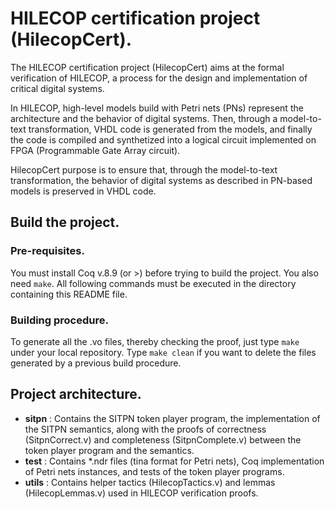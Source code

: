 # HILECOP certification project (HilecopCert).

The HILECOP certification project (HilecopCert) aims at the
formal verification of HILECOP, a process for the design and
implementation of critical digital systems.

In HILECOP, high-level models build with Petri nets (PNs) represent
the architecture and the behavior of digital systems.
Then, through a model-to-text transformation, VHDL code is generated 
from the models, and finally the code is compiled and synthetized
into a logical circuit implemented on FPGA (Programmable Gate Array circuit).

HilecopCert purpose is to ensure that, through the model-to-text
transformation, the behavior of digital systems as described in 
PN-based models is preserved in VHDL code.

## Build the project.

### Pre-requisites.

You must install Coq v.8.9 (or >) before trying to build the project.
You also need `make`. 
All following commands must be executed in the directory containing 
this README file.

### Building procedure.

To generate all the .vo files, thereby checking the proof, just type `make`
under your local repository. Type `make clean` if you want to delete the files
generated by a previous build procedure.

## Project architecture.

- **sitpn** : Contains the SITPN token player program, the implementation of
              the SITPN semantics, along with the proofs of correctness (SitpnCorrect.v)
              and completeness (SitpnComplete.v) between the token player program
              and the semantics.
- **test**  : Contains *.ndr files (tina format for Petri nets), Coq implementation
              of Petri nets instances, and tests of the token player programs.
- **utils** : Contains helper tactics (HilecopTactics.v) and lemmas
	      (HilecopLemmas.v) used in HILECOP verification proofs.
